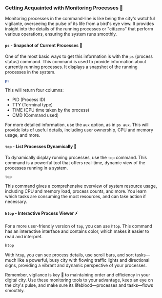 ### Getting Acquainted with Monitoring Processes 🔎

Monitoring processes in the command-line is like being the city's watchful vigilante, overseeing the pulse of its life from a bird's eye view. It provides insight into the details of the running processes or "citizens" that perform various operations, ensuring the system runs smoothly.

#### `ps` - Snapshot of Current Processes 📸

One of the most basic ways to get this information is with the `ps` (process status) command. This command is used to provide information about currently running processes. It displays a snapshot of the running processes in the system. 

```bash
ps
```

This will return four columns: 
- PID (Process ID)
- TTY (Terminal type)
- TIME (CPU time taken by the process)
- CMD (Command used)

For more detailed information, use the `aux` option, as in `ps aux`. This will provide lots of useful details, including user ownership, CPU and memory usage, and more.

#### `top` - List Processes Dynamically 🔄

To dynamically display running processes, use the `top` command. This command is a powerful tool that offers real-time, dynamic view of the processes running in a system.

```bash
top
```

This command gives a comprehensive overview of system resource usage, including CPU and memory load, process counts, and more. You learn which tasks are consuming the most resources, and can take action if necessary.

#### `htop` - Interactive Process Viewer ⚡

For a more user-friendly version of `top`, you can use `htop`. This command has an interactive interface and contains color, which makes it easier to read and interpret.

```bash
htop
```

With `htop`, you can see process details, use scroll bars, and sort tasks—much like a powerful, busy city with flowing traffic lights and directional signs, providing a vibrant and dynamic perspective of your processes.

Remember, vigilance is key 🔑 to maintaining order and efficiency in your digital city. Use these monitoring tools to your advantage, keep an eye on the city's pulse, and make sure its lifeblood—processes and tasks—flows smoothly.